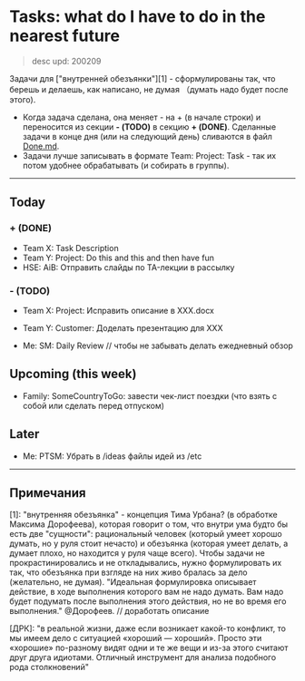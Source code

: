 # Tasks: what do I have to do in the nearest future
> desc upd: 200209

Задачи для ["внутренней обезъянки"][1] - сформулированы так, что берешь и делаешь, как написано, не думая （думать надо будет после этого).
* Когда задача сделана, она меняет - на + (в начале строки) и переносится из секции **- (TODO)** в секцию **+ (DONE)**. Сделанные задачи в конце дня (или на следующий день) сливаются в файл [Done.md](Done.md).
* Задачи лучше записывать в формате Team: Project: Task - так их потом удобнее обрабатывать (и собирать в группы).

---

## Today

### + (DONE)

+ Team X: Task Description
+ Team Y: Project: Do this and this and then have fun
+ HSE: AiB: Отправить слайды по TA-лекции в рассылку

### - (TODO)

- Team X: Project: Исправить описание в XXX.docx
- Team Y: Customer: Доделать презентацию для XXX

- Me: SM: Daily Review // чтобы не забывать делать ежедневный обзор

## Upcoming (this week)

- Family: SomeCountryToGo: завести чек-лист поездки (что взять с собой или сделать перед отпуском)

## Later

- Me: PTSM: Убрать в /ideas файлы идей из /etc

---

## Примечания

[1]:  "внутренняя обезъянка" - концепция Тима Урбана? (в обработке Максима Дорофеева), которая говорит о том, что внутри ума будто бы есть две "сущности": рациональный человек (который умеет хорошо думать, но у руля стоит нечасто) и обезъянка (которая умеет делать, а думает плохо, но находится у руля чаще всего). Чтобы задачи не прокрастинировались и не откладывались, нужно формулировать их так, что обезъянка при взгляде на них живо бралась за дело (желательно, не думая). "Идеальная формулировка описывает действие, в ходе выполнения которого вам не надо думать. Вам надо будет подумать после выполнения этого действия, но не во время его выполнения." @Дорофеев. // доработать описание

[ДРК]: "в реальной жизни, даже если возникает какой-то конфликт, то мы имеем дело с ситуацией «хороший — хороший». Просто эти «хорошие» по-разному видят одни и те же вещи и из-за этого считают друг друга идиотами. Отличный инструмент для анализа подобного рода столкновений"
